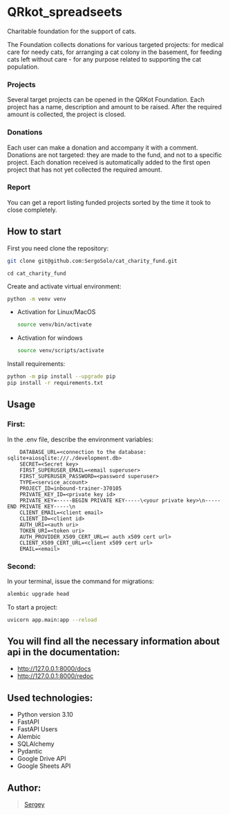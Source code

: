 # QRkot_spreadseets

Charitable foundation for the support of cats.

The Foundation collects donations for various targeted projects: for medical care for needy cats, for arranging a cat colony in the basement, for feeding cats left without care - for any purpose related to supporting the cat population.

### Projects

Several target projects can be opened in the QRKot Foundation. Each project has a name, description and amount to be raised. After the required amount is collected, the project is closed.

### Donations

Each user can make a donation and accompany it with a comment. Donations are not targeted: they are made to the fund, and not to a specific project. Each donation received is automatically added to the first open project that has not yet collected the required amount.

### Report

You can get a report listing funded projects sorted by the time it took to close completely.


## How to start

First you need clone the repository:

```bash
git clone git@github.com:SergoSolo/cat_charity_fund.git
```

```
cd cat_charity_fund
```

Create and activate virtual environment:

```bash
python -m venv venv
```

* Activation for Linux/MacOS

    ```bash
    source venv/bin/activate
    ```

* Activation for windows

    ```bash
    source venv/scripts/activate
    ```

Install requirements: 

```bash
python -m pip install --upgrade pip
pip install -r requirements.txt
```

## Usage

### First:

In the .env file, describe the environment variables:

```
    DATABASE_URL=<connection to the database: sqlite+aiosqlite:///./development.db>
    SECRET=<Secret key>
    FIRST_SUPERUSER_EMAIL=<email superuser>
    FIRST_SUPERUSER_PASSWORD=<password superuser>
    TYPE=<service_account>
    PROJECT_ID=inbound-trainer-370105
    PRIVATE_KEY_ID=<private key id>
    PRIVATE_KEY=-----BEGIN PRIVATE KEY-----\<your private key>\n-----END PRIVATE KEY-----\n
    CLIENT_EMAIL=<client email>
    CLIENT_ID=<client id>
    AUTH_URI=<auth uri>
    TOKEN_URI=<token uri>
    AUTH_PROVIDER_X509_CERT_URL=< auth x509 cert url>
    CLIENT_X509_CERT_URL=<client x509 cert url>
    EMAIL=<email>

```

### Second:

In your terminal, issue the command for migrations:

```bash
alembic upgrade head
```

To start a project:

```bash
uvicorn app.main:app --reload
```

## You will find all the necessary information about api in the documentation:

- http://127.0.0.1:8000/docs
- http://127.0.0.1:8000/redoc


##  Used technologies:
- Python version 3.10
- FastAPI
- FastAPI Users
- Alembic
- SQLAlchemy
- Pydantic
- Google Drive API
- Google Sheets API


## Author:
> [Sergey](https://github.com/SergoSolo)